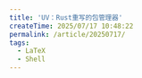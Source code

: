 ```yaml
---
title: 'UV：Rust重写的包管理器'
createTime: 2025/07/17 10:48:22
permalink: /article/20250717/
tags:
  - LaTeX
  - Shell
---
```



